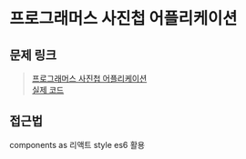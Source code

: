 # 프로그래머스 사진첩 어플리케이션

## 문제 링크

> [프로그래머스 사진첩 어플리케이션](https://programmers.co.kr/skill_check_assignments/100)  
> [실제 코드](https://programmers.co.kr/assignments/24000/challenges/1857)

## 접근법

components as 리액트 style
es6 활용
